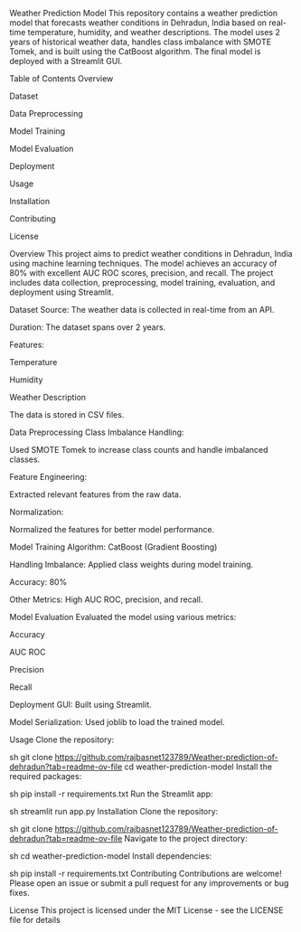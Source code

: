 Weather Prediction Model
This repository contains a weather prediction model that forecasts weather conditions in Dehradun, India based on real-time temperature, humidity, and weather descriptions. The model uses 2 years of historical weather data, handles class imbalance with SMOTE Tomek, and is built using the CatBoost algorithm. The final model is deployed with a Streamlit GUI.

Table of Contents
Overview

Dataset

Data Preprocessing

Model Training

Model Evaluation

Deployment

Usage

Installation

Contributing

License

Overview
This project aims to predict weather conditions in Dehradun, India using machine learning techniques. The model achieves an accuracy of 80% with excellent AUC ROC scores, precision, and recall. The project includes data collection, preprocessing, model training, evaluation, and deployment using Streamlit.

Dataset
Source: The weather data is collected in real-time from an API.

Duration: The dataset spans over 2 years.

Features:

Temperature

Humidity

Weather Description

The data is stored in CSV files.

Data Preprocessing
Class Imbalance Handling:

Used SMOTE Tomek to increase class counts and handle imbalanced classes.

Feature Engineering:

Extracted relevant features from the raw data.

Normalization:

Normalized the features for better model performance.

Model Training
Algorithm: CatBoost (Gradient Boosting)

Handling Imbalance: Applied class weights during model training.

Accuracy: 80%

Other Metrics: High AUC ROC, precision, and recall.

Model Evaluation
Evaluated the model using various metrics:

Accuracy

AUC ROC

Precision

Recall

Deployment
GUI: Built using Streamlit.

Model Serialization: Used joblib to load the trained model.

Usage
Clone the repository:

sh
git clone https://github.com/rajbasnet123789/Weather-prediction-of-dehradun?tab=readme-ov-file
cd weather-prediction-model
Install the required packages:

sh
pip install -r requirements.txt
Run the Streamlit app:

sh
streamlit run app.py
Installation
Clone the repository:

sh
git clone https://github.com/rajbasnet123789/Weather-prediction-of-dehradun?tab=readme-ov-file
Navigate to the project directory:

sh
cd weather-prediction-model
Install dependencies:

sh
pip install -r requirements.txt
Contributing
Contributions are welcome! Please open an issue or submit a pull request for any improvements or bug fixes.

License
This project is licensed under the MIT License - see the LICENSE file for details
